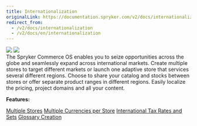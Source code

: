 ```yaml
---
title: Internationalization
originalLink: https://documentation.spryker.com/v2/docs/internationalization
redirect_from:
  - /v2/docs/internationalization
  - /v2/docs/en/internationalization
---
```


<div class='feature-text'>
    <div class='feature-images'>
    <img class="light-mode" src="https://spryker.s3.eu-central-1.amazonaws.com/docs/Document+360/Capabilities+icons/light/Internationalization.svg"/>
    <img class="dark-mode" src="https://spryker.s3.eu-central-1.amazonaws.com/docs/Document+360/Capabilities+icons/dark/Internationalization.svg"/>
    </div>
    <div class="feature-text-wrap">
The Spryker Commerce OS enables you to seize opportunities across the globe and seamlessly expand across international markets. Create multiple stores to target different markets or launch one adaptive store that services several different regions. Choose to share your catalog and stocks between stores or offer separate product ranges in different regions. Easily localize the pricing, project domains and all your content.
</div>
</div>

**Features:**

<div>
<a class="feature-link" href="https://documentation.spryker.com/v2/docs/multiple-stores">Multiple Stores</a>
<a class="feature-link" href="https://documentation.spryker.com/v2/docs/multiple-currencies-per-store">Multiple Currencies per Store</a>
<a class="feature-link" href="https://documentation.spryker.com/v2/docs/international-tax-rates-sets">International Tax Rates and Sets</a>
<a class="feature-link" href="https://documentation.spryker.com/v2/docs/glossary">Glossary Creation</a>
</div>   
